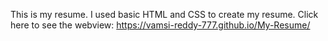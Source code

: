 This is my resume.
I used basic HTML and CSS to create my resume.
Click here to see the webview: https://vamsi-reddy-777.github.io/My-Resume/
